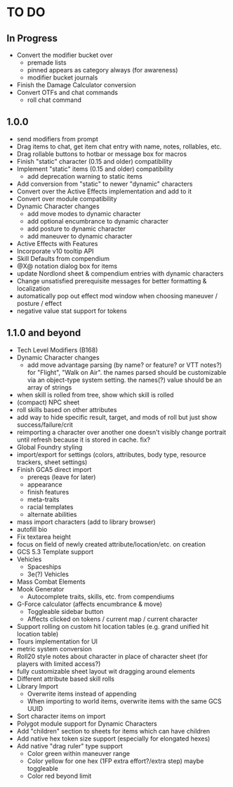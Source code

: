 # TO DO

## In Progress

-   Convert the modifier bucket over
    -   premade lists
    -   pinned appears as category always (for awareness)
    -   modifier bucket journals
-   Finish the Damage Calculator conversion
-   Convert OTFs and chat commands
    -   roll chat command

## 1.0.0

-   send modifiers from prompt
-   Drag items to chat, get item chat entry with name, notes, rollables, etc.
-   Drag rollable buttons to hotbar or message box for macros
-   Finish "static" character (0.15 and older) compatibility
-   Implement "static" items (0.15 and older) compatibility
    -   add deprecation warning to static items
-   Add conversion from "static" to newer "dynamic" characters
-   Convert over the Active Effects implementation and add to it
-   Convert over module compatibility
-   Dynamic Character changes
    -   add move modes to dynamic character
    -   add optional encumbrance to dynamic character
    -   add posture to dynamic character
    -   add maneuver to dynamic character
-   Active Effects with Features
-   Incorporate v10 tooltip API
-   Skill Defaults from compendium
-   @X@ notation dialog box for items
-   update Nordlond sheet & compendium entries with dynamic characters
-   Change unsatisfied prerequisite messages for better formatting & localization
-   automatically pop out effect mod window when choosing maneuver / posture / effect
-	negative value stat support for tokens

## 1.1.0 and beyond

-   Tech Level Modifiers (B168)
-   Dynamic Character changes
    -   add move advantage parsing (by name? or feature? or VTT notes?) for "Flight", "Walk on Air".
        the names parsed should be customizable via an object-type system setting. the names(?) value should be an array of strings
-   when skill is rolled from tree, show which skill is rolled
-   (compact) NPC sheet
-   roll skills based on other attributes
-   add way to hide specific result, target, and mods of roll but just show success/failure/crit
-   reimporting a character over another one doesn't visibly change portrait until refresh because it is stored in cache. fix?
-   Global Foundry styling
-   import/export for settings (colors, attributes, body type, resource trackers, sheet settings)
-   Finish GCA5 direct import
    -   prereqs (leave for later)
    -   appearance
    -   finish features
    -   meta-traits
    -   racial templates
    -   alternate abilities
-   mass import characters (add to library browser)
-   autofill bio
-   Fix textarea height
-   focus on field of newly created attribute/location/etc. on creation
-   GCS 5.3 Template support
-   Vehicles
    -   Spaceships
    -   3e(?) Vehicles
-   Mass Combat Elements
-   Mook Generator
    -   Autocomplete traits, skills, etc. from compendiums
-   G-Force calculator (affects encumbrance & move)
    -   Toggleable sidebar button
    -   Affects clicked on tokens / current map / current character
-   Support rolling on custom hit location tables (e.g. grand unified hit location table)
-   Tours implementation for UI
-   metric system conversion
-   Roll20 style notes about character in place of character sheet (for players with limited access?)
-   fully customizable sheet layout wit dragging around elements
-   Different attribute based skill rolls
-   Library Import
    -   Overwrite items instead of appending
    -   When importing to world items, overwrite items with the same GCS UUID
-   Sort character items on import
-   Polygot module support for Dynamic Characters
-   Add "children" section to sheets for items which can have children
-   Add native hex token size support (especially for elongated hexes)
-   Add native "drag ruler" type support
    -   Color green within maneuver range
    -   Color yellow for one hex (1FP extra effort?/extra step) maybe toggleable
    -   Color red beyond limit
